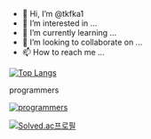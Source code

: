 - 👋 Hi, I’m @tkfka1
- 👀 I’m interested in ...
- 🌱 I’m currently learning ...
- 💞️ I’m looking to collaborate on ...
- 📫 How to reach me ...

[![Top Langs](https://github-readme-stats.vercel.app/api/top-langs/?username=tkfka1&layout=compact)](https://github.com/anuraghazra/github-readme-stats)

programmers

[![programmers](https://github.com/tkfka1/tkfka1/assets/36651040/ccd5fd0c-babc-4b9e-8fea-2e4ebc1fb678)](https://programmers.co.kr/)

[![Solved.ac프로필](http://mazassumnida.wtf/api/v2/generate_badge?boj=tkfka1)](https://solved.ac/tkfka1)



<!---
tkfka1/tkfka1 is a ✨ special ✨ repository because its `README.md` (this file) appears on your GitHub profile.
You can click the Preview link to take a look at your changes.
--->
